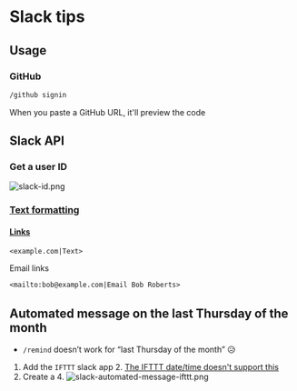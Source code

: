 # Slack tips

## Usage

### GitHub

```bash
/github signin
```

When you paste a GitHub URL, it'll preview the code

## Slack API

### Get a user ID

![slack-id.png](slack-id.png "slack-id.png")

### [Text formatting](https://api.slack.com/reference/surfaces/formatting)

#### [Links](https://api.slack.com/reference/surfaces/formatting#linking-urls)

```markdown
<example.com|Text>
```

Email links

```markdown
<mailto:bob@example.com|Email Bob Roberts>
```

## Automated message on the last Thursday of the month

-   `/remind` doesn’t work for “last Thursday of the month” 😥

1. Add the `IFTTT` slack app 2. [The IFTTT date/time doesn't support this](https://superuser.com/a/1338315/1028339)
2. Create a 4. ![slack-automated-message-ifttt.png](slack-automated-message-ifttt.png)
